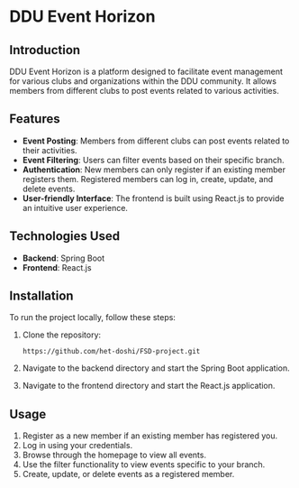 # DDU Event Horizon

## Introduction

DDU Event Horizon is a platform designed to facilitate event management for various clubs and organizations within the DDU community. It allows members from different clubs to post events related to various activities.

## Features

- **Event Posting**: Members from different clubs can post events related to their activities.
- **Event Filtering**: Users can filter events based on their specific branch.
- **Authentication**: New members can only register if an existing member registers them. Registered members can log in, create, update, and delete events.
- **User-friendly Interface**: The frontend is built using React.js to provide an intuitive user experience.

## Technologies Used

- **Backend**: Spring Boot
- **Frontend**: React.js

## Installation

To run the project locally, follow these steps:

1. Clone the repository:

    ```
    https://github.com/het-doshi/FSD-project.git
    ```

2. Navigate to the backend directory and start the Spring Boot application.
   
3. Navigate to the frontend directory and start the React.js application.

## Usage

1. Register as a new member if an existing member has registered you.
2. Log in using your credentials.
3. Browse through the homepage to view all events.
4. Use the filter functionality to view events specific to your branch.
5. Create, update, or delete events as a registered member.

